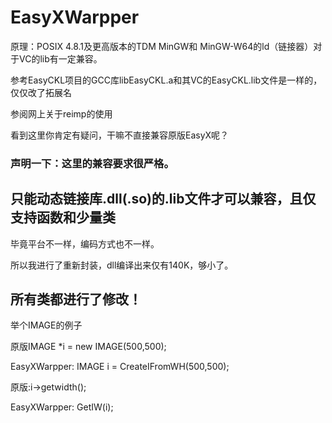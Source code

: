# EasyXWarpper



原理：POSIX 4.8.1及更高版本的TDM MinGW和 MinGW-W64的ld（链接器）对于VC的lib有一定兼容。


参考EasyCKL项目的GCC库libEasyCKL.a和其VC的EasyCKL.lib文件是一样的，仅仅改了拓展名


参阅网上关于reimp的使用


看到这里你肯定有疑问，干嘛不直接兼容原版EasyX呢？


### 声明一下：这里的兼容要求很严格。


## 只能动态链接库.dll(.so)的.lib文件才可以兼容，且仅支持函数和少量类


毕竟平台不一样，编码方式也不一样。


所以我进行了重新封装，dll编译出来仅有140K，够小了。


## 所有类都进行了修改！


举个IMAGE的例子


原版IMAGE *i = new  IMAGE(500,500);


EasyXWarpper: IMAGE i = CreateIFromWH(500,500);




原版:i->getwidth();


EasyXWarpper: GetIW(i);

